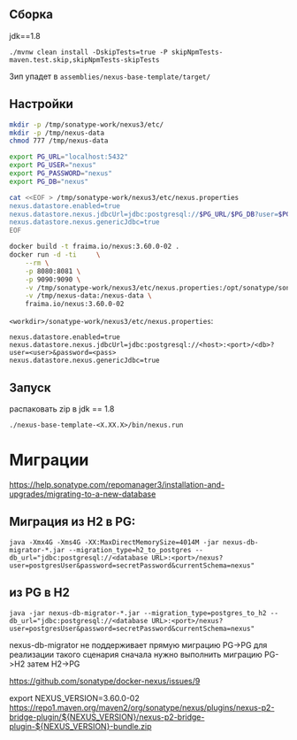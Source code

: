 ## Сборка 
jdk==1.8

```shell
./mvnw clean install -DskipTests=true -P skipNpmTests-maven.test.skip,skipNpmTests-skipTests
```

Зип упадет в `assemblies/nexus-base-template/target/`

## Настройки 


```bash
mkdir -p /tmp/sonatype-work/nexus3/etc/
mkdir -p /tmp/nexus-data
chmod 777 /tmp/nexus-data

export PG_URL="localhost:5432"
export PG_USER="nexus"
export PG_PASSWORD="nexus"
export PG_DB="nexus"

cat <<EOF > /tmp/sonatype-work/nexus3/etc/nexus.properties
nexus.datastore.enabled=true
nexus.datastore.nexus.jdbcUrl=jdbc:postgresql://$PG_URL/$PG_DB?user=$PG_USER&password=$PG_PASSWORD
nexus.datastore.nexus.genericJdbc=true
EOF

docker build -t fraima.io/nexus:3.60.0-02 . 
docker run -d -ti     \
    --rm \
    -p 8080:8081 \
    -p 9090:9090 \
    -v /tmp/sonatype-work/nexus3/etc/nexus.properties:/opt/sonatype/sonatype-work/nexus3/etc/nexus.properties \
    -v /tmp/nexus-data:/nexus-data \
    fraima.io/nexus:3.60.0-02

```

`<workdir>/sonatype-work/nexus3/etc/nexus.properties`:
```properties
nexus.datastore.enabled=true
nexus.datastore.nexus.jdbcUrl=jdbc:postgresql://<host>:<port>/<db>?user=<user>&password=<pass>
nexus.datastore.nexus.genericJdbc=true
```

## Запуск 
распаковать zip в <workdir>
jdk == 1.8

```shell
./nexus-base-template-<X.XX.X>/bin/nexus.run
```

# Миграции

https://help.sonatype.com/repomanager3/installation-and-upgrades/migrating-to-a-new-database

## Миграция из H2 в PG:

```shell
java -Xmx4G -Xms4G -XX:MaxDirectMemorySize=4014M -jar nexus-db-migrator-*.jar --migration_type=h2_to_postgres --db_url="jdbc:postgresql://<database URL>:<port>/nexus?user=postgresUser&password=secretPassword&currentSchema=nexus"
```

## из PG в H2

```shell
java -jar nexus-db-migrator-*.jar --migration_type=postgres_to_h2 --db_url="jdbc:postgresql://<database URL>:<port>/nexus?user=postgresUser&password=secretPassword&currentSchema=nexus"
```

nexus-db-migrator не поддерживает прямую миграцию PG->PG 
для реализации такого сценария сначала нужно выполнить миграцию PG->H2 затем H2->PG


https://github.com/sonatype/docker-nexus/issues/9

export NEXUS_VERSION=3.60.0-02
https://repo1.maven.org/maven2/org/sonatype/nexus/plugins/nexus-p2-bridge-plugin/${NEXUS_VERSION}/nexus-p2-bridge-plugin-${NEXUS_VERSION}-bundle.zip
